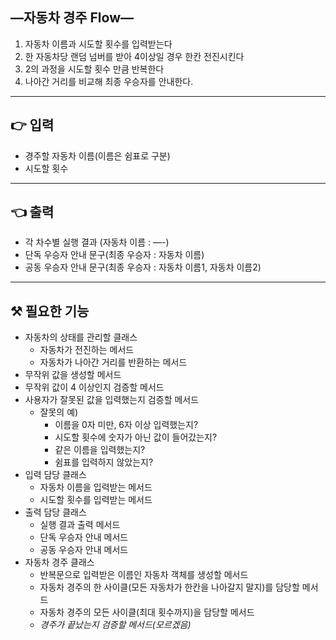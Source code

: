 ## —자동차 경주 Flow—

1. 자동차 이름과 시도할 횟수를 입력받는다
2. 한 자동차당 랜덤 넘버를 받아 4이상일 경우 한칸 전진시킨다
3. 2의  과정을 시도할 횟수 만큼 반복한다
4. 나아간 거리를 비교해 최종 우승자를 안내한다.

---

## 👉 입력

- 경주할 자동차 이름(이름은 쉼표로 구분)
- 시도할 횟수

---

## 👈 출력

- 각 차수별 실행 결과 (자동차 이름 : —-)
- 단독 우승자 안내 문구(최종 우승자 : 자동차 이름)
- 공동 우승자 안내 문구(최종 우승자 : 자동차 이름1, 자동차 이름2)

---

## ⚒️ 필요한 기능

- 자동차의 상태를 관리할 클래스
  - 자동차가 전진하는 메서드
  - 자동차가 나아간 거리를 반환하는 메서드
- 무작위 값을 생성할 메서드
- 무작위 값이 4 이상인지 검증할 메서드
- 사용자가 잘못된 값을 입력했는지 검증할 메서드
  - 잘못의 예)
    - 이름을 0자 미만, 6자 이상 입력했는지?
    - 시도할 횟수에 숫자가 아닌 값이 들어갔는지?
    - 같은 이름을 입력했는지?
    - 쉼표를 입력하지 않았는지?
- 입력 담당 클래스
  - 자동차 이름을 입력받는 메서드
  - 시도할 횟수를 입력받는 메서드
- 출력 담당 클래스
  - 실행 결과 출력 메서드
  - 단독 우승자 안내 메서드
  - 공동 우승자 안내 메서드
- 자동차 경주 클래스
  - 반복문으로 입력받은 이름인 자동차 객체를 생성할 메서드
  - 자동차 경주의 한 사이클(모든 자동차가 한칸을 나아갈지 말지)를 담당할 메서드
  - 자동차 경주의 모든 사이클(최대 횟수까지)을 담당할 메서드
  - *경주가 끝났는지 검증할 메서드(모르겠음)*